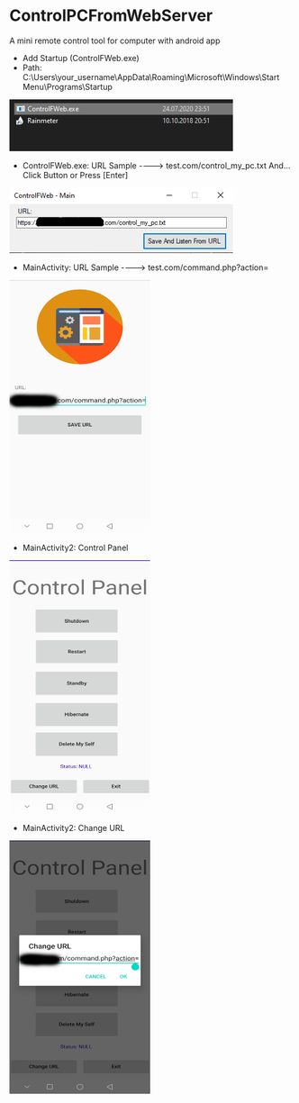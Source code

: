 # ControlPCFromWebServer
A mini remote control tool for computer with android app

- Add Startup (ControlFWeb.exe)
- Path: C:\Users\your_username\AppData\Roaming\Microsoft\Windows\Start Menu\Programs\Startup

![](https://raw.githubusercontent.com/l0ngspace/ControlPCFromWebServer/master/Screenshots/Screenshot_1.png)

- ControlFWeb.exe: URL Sample ----> test.com/control_my_pc.txt And... Click Button or Press [Enter]
  
![](https://raw.githubusercontent.com/l0ngspace/ControlPCFromWebServer/master/Screenshots/Screenshot_2.png)

- MainActivity: URL Sample ----> test.com/command.php?action=
<img src="https://raw.githubusercontent.com/l0ngspace/ControlPCFromWebServer/master/Screenshots/Screenshot_20200725_210654_com.controlpc.jpg" width="250" height="450">

- MainActivity2: Control Panel

<img src="https://raw.githubusercontent.com/l0ngspace/ControlPCFromWebServer/master/Screenshots/Screenshot_20200725_210708_com.controlpc.jpg" width="250" height="450">

- MainActivity2: Change URL

<img src="https://raw.githubusercontent.com/l0ngspace/ControlPCFromWebServer/master/Screenshots/Screenshot_20200725_210730_com.controlpc.jpg" width="250" height="450">
